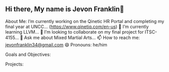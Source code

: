## Hi there, My name is Jevon Franklin👋

About Me:
  I’m currently working on the Qinetic HR Portal and completing my final year at UNCC...
          (https://www.qinetiq.com/en-us)
🌱 I’m currently learning LLVM...
👯 I’m looking to collaborate on my final project for ITSC-4155...
💬 Ask me about Mixed Martial Arts...
📫 How to reach me: jevonfranklin34@gmail.com
😄 Pronouns: he/him



Goals and Objectives: 


Projects:

<!--
**Jfrank3458/Jfrank3458** is a ✨ _special_ ✨ repository because its `README.md` (this file) appears on your GitHub profile.
-->
